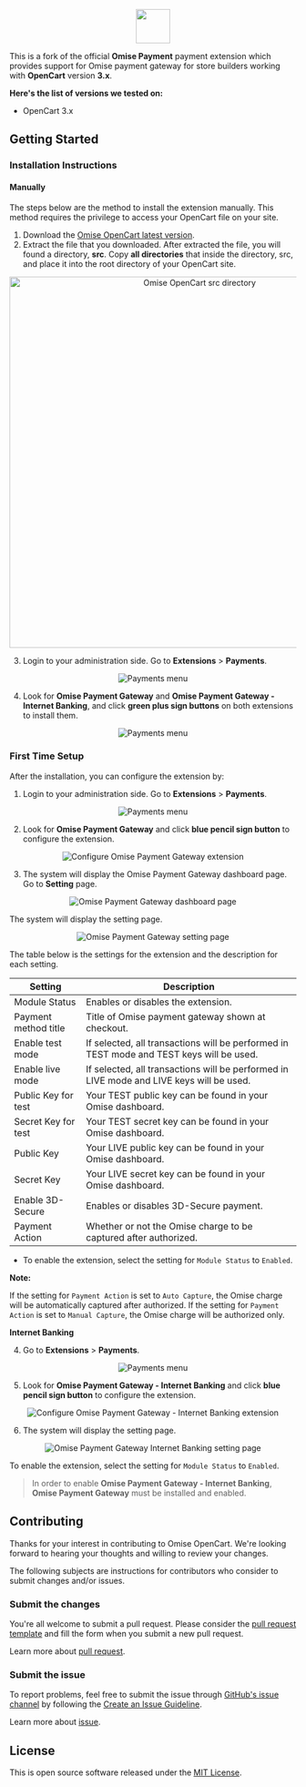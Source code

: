 <p align="center"><a href='https://www.omise.co'><img src='https://cdn.omise.co/assets/omise-logo-with-text.svg' height='60'></a></p>

This is a fork of the official **Omise Payment** payment extension which provides support for Omise payment gateway for store builders working with **OpenCart** version **3.x**.


**Here's the list of versions we tested on:**

- OpenCart 3.x


## Getting Started

### Installation Instructions

#### Manually

The steps below are the method to install the extension manually. This method requires the privilege to access your OpenCart file on your site.

1. Download the [Omise OpenCart latest version](https://github.com/er-manjeetsingh/omise-opencart).
2. Extract the file that you downloaded. After extracted the file, you will found a directory, **src**. Copy **all directories** that inside the directory, src, and place it into the root directory of your OpenCart site.
<p align="center"><img width="652" alt="Omise OpenCart src directory" src="https://cloud.githubusercontent.com/assets/4145121/24198843/1c14c870-0f3a-11e7-83a2-5969fe04a839.png"></p>

3. Login to your administration side. Go to **Extensions** > **Payments**.
<p align="center"><img alt="Payments menu" src="https://cloud.githubusercontent.com/assets/4145121/24200437/a4e0bdd0-0f3f-11e7-9fa5-770d082548b3.png"></p>

4. Look for **Omise Payment Gateway** and **Omise Payment Gateway - Internet Banking**, and click **green plus sign buttons** on both extensions to install them.
<p align="center"><img alt="Payments menu" src="https://cloud.githubusercontent.com/assets/245383/24449441/78133f5a-14a1-11e7-9d25-c6a92b2851d6.png"></p>

### First Time Setup

After the installation, you can configure the extension by:

1. Login to your administration side. Go to **Extensions** > **Payments**.
<p align="center"><img alt="Payments menu" src="https://cloud.githubusercontent.com/assets/4145121/24200437/a4e0bdd0-0f3f-11e7-9fa5-770d082548b3.png"></p>

2. Look for **Omise Payment Gateway** and click **blue pencil sign button** to configure the extension.
<p align="center"><img alt="Configure Omise Payment Gateway extension" src="https://cloud.githubusercontent.com/assets/4145121/24198878/3c5bb12a-0f3a-11e7-8b69-beb805fbcb7e.png"></p>

3. The system will display the Omise Payment Gateway dashboard page. Go to **Setting** page.
<p align="center"><img alt="Omise Payment Gateway dashboard page" src="https://cloud.githubusercontent.com/assets/4145121/24198879/3c5d0f02-0f3a-11e7-8c68-7a8f589103ea.png"></p>

The system will display the setting page.
<p align="center"><img alt="Omise Payment Gateway setting page" src="https://cloud.githubusercontent.com/assets/4145121/24198880/3c5d8360-0f3a-11e7-9b5b-b076504ff838.png"></p>

The table below is the settings for the extension and the description for each setting.

| Setting              | Description                                                                              |
| -------------------- | -----------------------------------------------------------------------------------------|
| Module Status        | Enables or disables the extension.                                                       |
| Payment method title | Title of Omise payment gateway shown at checkout.                                        |
| Enable test mode     | If selected, all transactions will be performed in TEST mode and TEST keys will be used. |
| Enable live mode     | If selected, all transactions will be performed in LIVE mode and LIVE keys will be used. |
| Public Key for test  | Your TEST public key can be found in your Omise dashboard.                               |
| Secret Key for test  | Your TEST secret key can be found in your Omise dashboard.                               |
| Public Key           | Your LIVE public key can be found in your Omise dashboard.                               |
| Secret Key           | Your LIVE secret key can be found in your Omise dashboard.                               |
| Enable 3D-Secure     | Enables or disables 3D-Secure payment.                                                   |
| Payment Action       | Whether or not the Omise charge to be captured after authorized.                         |

- To enable the extension, select the setting for `Module Status` to `Enabled`.

**Note:**

If the setting for `Payment Action` is set to `Auto Capture`, the Omise charge will be automatically captured after authorized. If the setting for `Payment Action` is set to `Manual Capture`, the Omise charge will be authorized only.

**Internet Banking**

4. Go to **Extensions** > **Payments**.
<p align="center"><img alt="Payments menu" src="https://cloud.githubusercontent.com/assets/4145121/24200437/a4e0bdd0-0f3f-11e7-9fa5-770d082548b3.png"></p>

5. Look for **Omise Payment Gateway - Internet Banking** and click **blue pencil sign button** to configure the extension.
<p align="center"><img alt="Configure Omise Payment Gateway - Internet Banking extension" src="https://cloud.githubusercontent.com/assets/245383/24449694/5eee4f00-14a2-11e7-9ed2-c590818f0388.png"></p>

6. The system will display the setting page.
<p align="center"><img alt="Omise Payment Gateway Internet Banking setting page" src="https://cloud.githubusercontent.com/assets/245383/24449729/7a1c0ee8-14a2-11e7-8521-b3c6416323f9.png"></p>

To enable the extension, select the setting for `Module Status` to `Enabled`.

> In order to enable **Omise Payment Gateway - Internet Banking**, **Omise Payment Gateway** must be installed and enabled.

## Contributing

Thanks for your interest in contributing to Omise OpenCart. We're looking forward to hearing your thoughts and willing to review your changes.

The following subjects are instructions for contributors who consider to submit changes and/or issues.

### Submit the changes

You're all welcome to submit a pull request. Please consider the [pull request template](https://github.com/omise/omise-opencart/blob/master/.github/PULL_REQUEST_TEMPLATE.md) and fill the form when you submit a new pull request.

Learn more about [pull request](https://help.github.com/articles/about-pull-requests).

### Submit the issue

To report problems, feel free to submit the issue through [GitHub's issue channel](https://github.com/er-manjeetsingh/omise-opencart/issues) by following the [Create an Issue Guideline](https://guides.github.com/activities/contributing-to-open-source/#contributing).

Learn more about [issue](https://guides.github.com/features/issues).

## License

This is open source software released under the [MIT License](https://github.com/omise/omise-opencart/blob/master/LICENSE).

